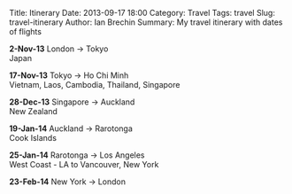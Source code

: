 Title: Itinerary
Date: 2013-09-17 18:00
Category: Travel
Tags: travel
Slug: travel-itinerary
Author: Ian Brechin
Summary: My travel itinerary with dates of flights

**2-Nov-13** London &rarr; Tokyo  
Japan  

**17-Nov-13** Tokyo &rarr; Ho Chi Minh  
Vietnam, Laos, Cambodia, Thailand, Singapore  

**28-Dec-13** Singapore &rarr; Auckland  
New Zealand  

**19-Jan-14** Auckland &rarr; Rarotonga  
Cook Islands  

**25-Jan-14** Rarotonga &rarr; Los Angeles  
West Coast - LA to Vancouver, New York  

**23-Feb-14** New York &rarr; London  
